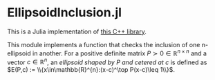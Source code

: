 # EllipsoidInclusion.jl

This is a Julia implementation of [this C++ library](https://github.com/egidioln/ellipsoidInclusion).

This module implements a function that checks the inclusion of one n-ellipsoid in another. For a positive definite matrix $P\succ0\in\mathbb{R}^{n\times n}$ and a vector $c\in\mathbb{R}^{n}$, an *ellipsoid shaped by* $P$ *and cetered at* $c$ is defined as $E(P,c) := \\{x\in\mathbb{R}^{n}:(x-c)^\top P(x-c)\leq 1\\}$.
